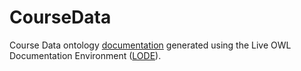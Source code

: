 # CourseData

Course Data ontology [documentation](http://www.essepuntato.it/lode/imported/https://raw.githubusercontent.com/HW-SWeL/CourseData/master/MLOE.owl) generated using the Live OWL Documentation Environment ([LODE](http://www.essepuntato.it/lode)).
